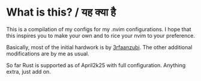 # What is this? / यह क्या है

This is a compilation of my configs for my .nvim configurations.
I hope that this inspires you to make your own and to rice your nvim to your preference.

Basically, most of the initial hardwork is by [3rfaanzubi](https://github.com/3rfaan). The other additional modifications are by me as usual.

So far Rust is supported as of April2k25 with full configuration. Anything extra, just add on.
